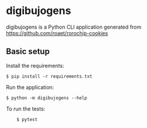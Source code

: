 # digibujogens

digibujogens is a Python CLI application generated from https://github.com/roaet/rorochip-cookies

## Basic setup

Install the requirements:
```
$ pip install -r requirements.txt
```

Run the application:
```
$ python -m digibujogens --help
```

To run the tests:
```
    $ pytest
```
